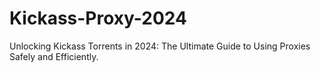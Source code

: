 # Kickass-Proxy-2024
Unlocking Kickass Torrents in 2024: The Ultimate Guide to Using Proxies Safely and Efficiently.
